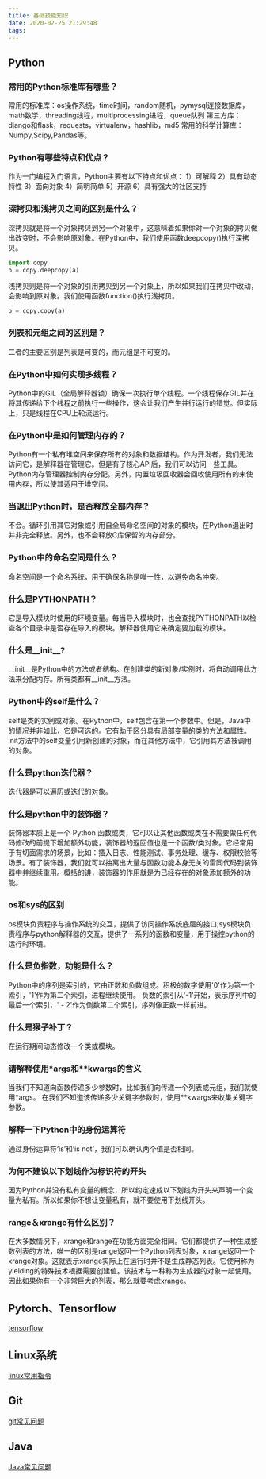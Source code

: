 ```yaml
---
title: 基础技能知识
date: 2020-02-25 21:29:48
tags:
---
```


## Python
### 常用的Python标准库有哪些？
常用的标准库：os操作系统，time时间，random随机，pymysql连接数据库，math数学，threading线程，multiprocessing进程，queue队列
第三方库：django和flask，requests，virtualenv，hashlib，md5
常用的科学计算库：Numpy,Scipy,Pandas等。
### Python有哪些特点和优点？
作为一门编程入门语言，Python主要有以下特点和优点：
1）可解释
2）具有动态特性
3）面向对象
4）简明简单
5）开源
6）具有强大的社区支持
### 深拷贝和浅拷贝之间的区别是什么？
深拷贝就是将一个对象拷贝到另一个对象中，这意味着如果你对一个对象的拷贝做出改变时，不会影响原对象。在Python中，我们使用函数deepcopy()执行深拷贝。
```Python
import copy
b = copy.deepcopy(a)
```
浅拷贝则是将一个对象的引用拷贝到另一个对象上，所以如果我们在拷贝中改动，会影响到原对象。我们使用函数function()执行浅拷贝。
```Python
b = copy.copy(a)
```
### 列表和元组之间的区别是？
二者的主要区别是列表是可变的，而元组是不可变的。
### 在Python中如何实现多线程？
Python中的GIL（全局解释器锁）确保一次执行单个线程。一个线程保存GIL并在将其传递给下个线程之前执行一些操作，这会让我们产生并行运行的错觉。但实际上，只是线程在CPU上轮流运行。
### 在Python中是如何管理内存的？
Python有一个私有堆空间来保存所有的对象和数据结构。作为开发者，我们无法访问它，是解释器在管理它。但是有了核心API后，我们可以访问一些工具。Python内存管理器控制内存分配。另外，内置垃圾回收器会回收使用所有的未使用内存，所以使其适用于堆空间。
###  当退出Python时，是否释放全部内存？
不会。循环引用其它对象或引用自全局命名空间的对象的模块，在Python退出时并非完全释放。另外，也不会释放C库保留的内存部分。
### Python中的命名空间是什么？
命名空间是一个命名系统，用于确保名称是唯一性，以避免命名冲突。
### 什么是PYTHONPATH？
它是导入模块时使用的环境变量。每当导入模块时，也会查找PYTHONPATH以检查各个目录中是否存在导入的模块。解释器使用它来确定要加载的模块。
### 什么是__init__?
__init__是Python中的方法或者结构。在创建类的新对象/实例时，将自动调用此方法来分配内存。所有类都有__init__方法。
### Python中的self是什么？
self是类的实例或对象。在Python中，self包含在第一个参数中。但是，Java中的情况并非如此，它是可选的。它有助于区分具有局部变量的类的方法和属性。init方法中的self变量引用新创建的对象，而在其他方法中，它引用其方法被调用的对象。
### 什么是python迭代器？
迭代器是可以遍历或迭代的对象。
### 什么是python中的装饰器？
装饰器本质上是一个 Python 函数或类，它可以让其他函数或类在不需要做任何代码修改的前提下增加额外功能，装饰器的返回值也是一个函数/类对象。它经常用于有切面需求的场景，比如：插入日志、性能测试、事务处理、缓存、权限校验等场景。有了装饰器，我们就可以抽离出大量与函数功能本身无关的雷同代码到装饰器中并继续重用。概括的讲，装饰器的作用就是为已经存在的对象添加额外的功能。
### os和sys的区别
os模块负责程序与操作系统的交互，提供了访问操作系统底层的接口;sys模块负责程序与python解释器的交互，提供了一系列的函数和变量，用于操控python的运行时环境。
### 什么是负指数，功能是什么？
Python中的序列是索引的，它由正数和负数组成。积极的数字使用'0'作为第一个索引，'1'作为第二个索引，进程继续使用。
负数的索引从'-1'开始，表示序列中的最后一个索引，' - 2'作为倒数第二个索引，序列像正数一样前进。
### 什么是猴子补丁？
在运行期间动态修改一个类或模块。
### 请解释使用*args和**kwargs的含义
当我们不知道向函数传递多少参数时，比如我们向传递一个列表或元组，我们就使用*args。
在我们不知道该传递多少关键字参数时，使用**kwargs来收集关键字参数。
### 解释一下Python中的身份运算符
通过身份运算符‘is’和‘is not’，我们可以确认两个值是否相同。
### 为何不建议以下划线作为标识符的开头
因为Python并没有私有变量的概念，所以约定速成以下划线为开头来声明一个变量为私有。所以如果你不想让变量私有，就不要使用下划线开头。
### range＆xrange有什么区别？
在大多数情况下，xrange和range在功能方面完全相同。它们都提供了一种生成整数列表的方法，唯一的区别是range返回一个Python列表对象，x range返回一个xrange对象。这就表示xrange实际上在运行时并不是生成静态列表。它使用称为yielding的特殊技术根据需要创建值。该技术与一种称为生成器的对象一起使用。因此如果你有一个非常巨大的列表，那么就要考虑xrange。

## Pytorch、Tensorflow
[tensorflow](https://blog.csdn.net/weixin_31866177/article/details/87974664)
## Linux系统
[linux常用指令](https://blog.csdn.net/qq_40910541/article/details/80686362?depth_1-utm_source=distribute.pc_relevant.none-task&utm_source=distribute.pc_relevant.none-task)
## Git
[git常见问题](https://blog.csdn.net/qq_26768741/article/details/66975516)
## Java
[Java常见问题](https://www.jianshu.com/p/0fc161b9bcc7)